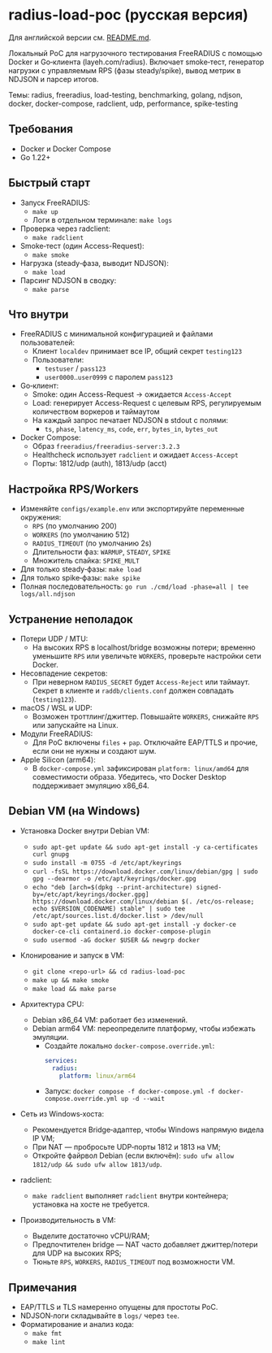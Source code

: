 # radius-load-poc (русская версия)

Для английской версии см. [README.md](README.md).

Локальный PoC для нагрузочного тестирования FreeRADIUS с помощью Docker и Go‑клиента (layeh.com/radius). Включает smoke‑тест, генератор нагрузки с управляемым RPS (фазы steady/spike), вывод метрик в NDJSON и парсер итогов.

Темы: radius, freeradius, load-testing, benchmarking, golang, ndjson, docker, docker-compose, radclient, udp, performance, spike-testing

## Требования
- Docker и Docker Compose
- Go 1.22+

## Быстрый старт
- Запуск FreeRADIUS:
  - `make up`
  - Логи в отдельном терминале: `make logs`
- Проверка через radclient:
  - `make radclient`
- Smoke‑тест (один Access-Request):
  - `make smoke`
- Нагрузка (steady‑фаза, выводит NDJSON):
  - `make load`
- Парсинг NDJSON в сводку:
  - `make parse`

## Что внутри
- FreeRADIUS с минимальной конфигурацией и файлами пользователей:
  - Клиент `localdev` принимает все IP, общий секрет `testing123`
  - Пользователи:
    - `testuser` / `pass123`
    - `user0000`..`user0999` с паролем `pass123`
- Go‑клиент:
  - Smoke: один Access-Request → ожидается `Access-Accept`
  - Load: генерирует Access-Request с целевым RPS, регулируемым количеством воркеров и таймаутом
  - На каждый запрос печатает NDJSON в stdout с полями:
    - `ts`, `phase`, `latency_ms`, `code`, `err`, `bytes_in`, `bytes_out`
- Docker Compose:
  - Образ `freeradius/freeradius-server:3.2.3`
  - Healthcheck использует `radclient` и ожидает `Access-Accept`
  - Порты: 1812/udp (auth), 1813/udp (acct)

## Настройка RPS/Workers
- Изменяйте `configs/example.env` или экспортируйте переменные окружения:
  - `RPS` (по умолчанию 200)
  - `WORKERS` (по умолчанию 512)
  - `RADIUS_TIMEOUT` (по умолчанию 2s)
  - Длительности фаз: `WARMUP`, `STEADY`, `SPIKE`
  - Множитель спайка: `SPIKE_MULT`
- Для только steady‑фазы: `make load`
- Для только spike‑фазы: `make spike`
- Полная последовательность: `go run ./cmd/load -phase=all | tee logs/all.ndjson`

## Устранение неполадок
- Потери UDP / MTU:
  - На высоких RPS в localhost/bridge возможны потери; временно уменьшите `RPS` или увеличьте `WORKERS`, проверьте настройки сети Docker.
- Несовпадение секретов:
  - При неверном `RADIUS_SECRET` будет `Access-Reject` или таймаут. Секрет в клиенте и `raddb/clients.conf` должен совпадать (`testing123`).
- macOS / WSL и UDP:
  - Возможен троттлинг/джиттер. Повышайте `WORKERS`, снижайте `RPS` или запускайте на Linux.
- Модули FreeRADIUS:
  - Для PoC включены `files` + `pap`. Отключайте EAP/TTLS и прочие, если они не нужны и создают шум.
- Apple Silicon (arm64):
  - В `docker-compose.yml` зафиксирован `platform: linux/amd64` для совместимости образа. Убедитесь, что Docker Desktop поддерживает эмуляцию x86_64.

## Debian VM (на Windows)
- Установка Docker внутри Debian VM:
  - `sudo apt-get update && sudo apt-get install -y ca-certificates curl gnupg`
  - `sudo install -m 0755 -d /etc/apt/keyrings`
  - `curl -fsSL https://download.docker.com/linux/debian/gpg | sudo gpg --dearmor -o /etc/apt/keyrings/docker.gpg`
  - `echo "deb [arch=$(dpkg --print-architecture) signed-by=/etc/apt/keyrings/docker.gpg] https://download.docker.com/linux/debian $(. /etc/os-release; echo $VERSION_CODENAME) stable" | sudo tee /etc/apt/sources.list.d/docker.list > /dev/null`
  - `sudo apt-get update && sudo apt-get install -y docker-ce docker-ce-cli containerd.io docker-compose-plugin`
  - `sudo usermod -aG docker $USER && newgrp docker`

- Клонирование и запуск в VM:
  - `git clone <repo-url> && cd radius-load-poc`
  - `make up && make smoke`
  - `make load && make parse`

- Архитектура CPU:
  - Debian x86_64 VM: работает без изменений.
  - Debian arm64 VM: переопределите платформу, чтобы избежать эмуляции.
    - Создайте локально `docker-compose.override.yml`:
      ```yaml
      services:
        radius:
          platform: linux/arm64
      ```
    - Запуск: `docker compose -f docker-compose.yml -f docker-compose.override.yml up -d --wait`

- Сеть из Windows‑хоста:
  - Рекомендуется Bridge‑адаптер, чтобы Windows напрямую видела IP VM;
  - При NAT — пробросьте UDP‑порты 1812 и 1813 на VM;
  - Откройте файрвол Debian (если включён): `sudo ufw allow 1812/udp && sudo ufw allow 1813/udp`.

- radclient:
  - `make radclient` выполняет `radclient` внутри контейнера; установка на хосте не требуется.

- Производительность в VM:
  - Выделите достаточно vCPU/RAM;
  - Предпочтителен bridge — NAT часто добавляет джиттер/потери для UDP на высоких RPS;
  - Тюньте `RPS`, `WORKERS`, `RADIUS_TIMEOUT` под возможности VM.

## Примечания
- EAP/TTLS и TLS намеренно опущены для простоты PoC.
- NDJSON‑логи складывайте в `logs/` через `tee`.
- Форматирование и анализ кода:
  - `make fmt`
  - `make lint`
